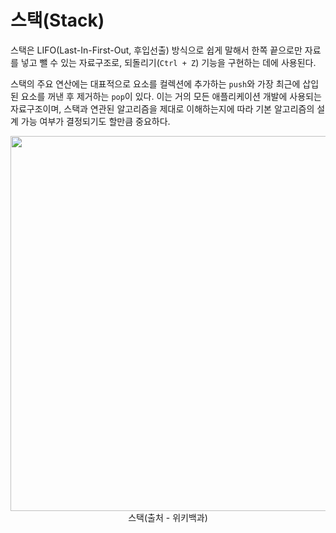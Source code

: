 # 스택(Stack)

스택은 LIFO(Last-In-First-Out, 후입선출) 방식으로 쉽게 말해서 한쪽 끝으로만 자료를 넣고 뺄 수 있는 자료구조로, 되돌리기(`Ctrl + Z`) 기능을 구현하는 데에 사용된다.

스택의 주요 연산에는 대표적으로 요소를 컬렉션에 추가하는 `push`와 가장 최근에 삽입된 요소를 꺼낸 후 제거하는 `pop`이 있다. 이는 거의 모든 애플리케이션 개발에 사용되는 자료구조이며, 스택과 연관된 알고리즘을 제대로 이해하는지에 따라 기본 알고리즘의 설계 가능 여부가 결정되기도 할만큼 중요하다.

<div align="center">
    <img width="600" src="https://upload.wikimedia.org/wikipedia/commons/thumb/2/29/Data_stack.svg/1200px-Data_stack.svg.png">
</div>
<div align="center">
    스택(출처 - 위키백과)
</div>